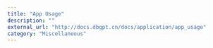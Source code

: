 ```yaml
---
title: "App Usage"
description: ""
external_url: "http://docs.dbgpt.cn/docs/application/app_usage"
category: "Miscellaneous"
---
```


